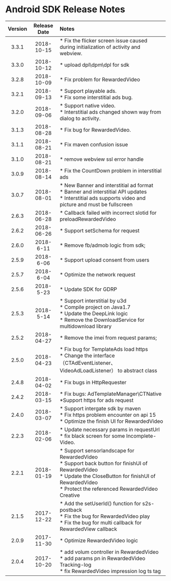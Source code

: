 # Android SDK Release Notes

| Version | Release Date | Notes                                                        |
| :-----: | :----------: | :----------------------------------------------------------- |
|  3.3.1  |  2018-10-15  | * Fix the flicker screen issue caused during initialization of activity and webview.                                 |
|  3.3.0  |  2018-10-12  | * upload dpl\dpm\dpl for sdk                                 |
|  3.2.8  |  2018-10-09  | * Fix problem for RewardedVideo                              |
|  3.2.1  |  2018-09-13  | * Support playable ads.  </br>  * Fix some interstitial ads bug. |
|  3.2.0  |  2018-09-06  | * Support native video.  </br>  * Interstitial ads changed shown way from dialog to activity. |
|  3.1.3  |  2018-08-28  | * Fix bug for RewardedVideo.                                 |
|  3.1.1  |  2018-08-21  | * Fix maven confusion issue                                  |
|  3.1.0  |  2018-08-21  | * remove webview ssl error handle                            |
|  3.0.9  |  2018-08-14  | * Fix the CountDown problem in interstitial ads              |
|  3.0.7  |  2018-08-01  | * New Banner and interstitial ad format </br> * Banner and interstitial API updates </br>* Interstitial ads supports video and picture and must be fullscreen |
|  2.6.3  |  2018-06-28  | * Callback failed with incorrect slotid for preloadRewardedVideo |
|  2.6.2  |  2018-06-26  | * Support setSchema for request                              |
|  2.6.0  |  2018-6-11   | * Remove fb/admob logic from sdk;                            |
|  2.5.9  |  2018-6-06   | * Support upload consent from users                          |
|  2.5.7  |  2018-6-04   | * Optimize the network request                               |
|  2.5.6  |  2018-5-23   | * Update SDK for GDRP                                        |
|  2.5.3  |  2018-5-14   | * Support interstitial by u3d<br> * Compile project on Java1.7<br> * Update the DeepLink logic<br> * Remove the DownloadService for multidownload library |
|  2.5.2  |  2018-04-27  | * Remove the imei from request params;                       |
|  2.5.0  |  2018-04-23  | * Fix bug for TemplateAds load https<br> * Change the interface（CTAdEventListener、VideoAdLoadListener） to abstract class |
|  2.4.8  |  2018-04-02  | * Fix bugs in HttpRequester                                  |
|  2.4.2  |  2018-03-15  | * Fix bugs: AdTemplateManager\CTNative<br>*Support https for ads request<br> |
|  2.4.0  |  2018-03-07  | * Support intergate sdk by maven<br>* Fix https problem encounter on api 15<br>  * Optimize the finish UI for RewardedVideo |
|  2.2.3  |  2018-02-06  | * Update necessary params in requestUrl<br> * fix black screen for some Incomplete-Video. |
|  2.2.1  |  2018-01-19  | *  Support sensorlandscape for RewardedVideo<br> * Support back button for finishUI of RewardedVideo<br> * Update the CloseButton for finishUI of RewardedVideo<br> * Protect the referenced RewardedVideo Creative |
|  2.1.5  |  2017-12-22  | * Add the setUserId() function for s2s-postback<br> * Fix the bug for RewardedVideo play<br> * Fix the bug for multi callback for RewardedView callback |
|  2.0.9  |  2017-11-30  | * Optimize RewardedVideo logic                               |
|  2.0.4  |  2017-10-20  | * add volum controller in RewardedVideo<br> * add params pn in RewardedVideo Tracking-log<br>  * fix RewardedVideo impression log ts tag |

